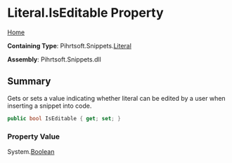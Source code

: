 <a name="_top"></a>

# Literal\.IsEditable Property

[Home](../../../../README.md#_top)

**Containing Type**: Pihrtsoft\.Snippets\.[Literal](../README.md#_top)

**Assembly**: Pihrtsoft\.Snippets\.dll

## Summary

Gets or sets a value indicating whether literal can be edited by a user when inserting a snippet into code\.

```csharp
public bool IsEditable { get; set; }
```

### Property Value

System\.[Boolean](https://docs.microsoft.com/en-us/dotnet/api/system.boolean)

